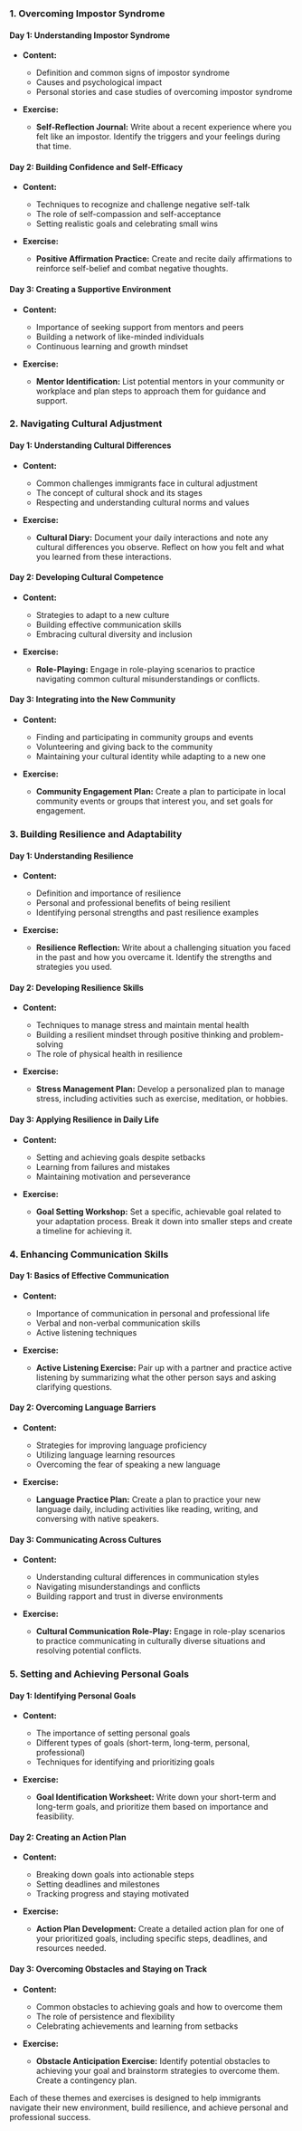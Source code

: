 ### 1. Overcoming Impostor Syndrome
#### Day 1: Understanding Impostor Syndrome
- **Content:**
  - Definition and common signs of impostor syndrome
  - Causes and psychological impact
  - Personal stories and case studies of overcoming impostor syndrome

- **Exercise:**
  - **Self-Reflection Journal:** Write about a recent experience where you felt like an impostor. Identify the triggers and your feelings during that time.

#### Day 2: Building Confidence and Self-Efficacy
- **Content:**
  - Techniques to recognize and challenge negative self-talk
  - The role of self-compassion and self-acceptance
  - Setting realistic goals and celebrating small wins

- **Exercise:**
  - **Positive Affirmation Practice:** Create and recite daily affirmations to reinforce self-belief and combat negative thoughts.

#### Day 3: Creating a Supportive Environment
- **Content:**
  - Importance of seeking support from mentors and peers
  - Building a network of like-minded individuals
  - Continuous learning and growth mindset

- **Exercise:**
  - **Mentor Identification:** List potential mentors in your community or workplace and plan steps to approach them for guidance and support.

### 2. Navigating Cultural Adjustment
#### Day 1: Understanding Cultural Differences
- **Content:**
  - Common challenges immigrants face in cultural adjustment
  - The concept of cultural shock and its stages
  - Respecting and understanding cultural norms and values

- **Exercise:**
  - **Cultural Diary:** Document your daily interactions and note any cultural differences you observe. Reflect on how you felt and what you learned from these interactions.

#### Day 2: Developing Cultural Competence
- **Content:**
  - Strategies to adapt to a new culture
  - Building effective communication skills
  - Embracing cultural diversity and inclusion

- **Exercise:**
  - **Role-Playing:** Engage in role-playing scenarios to practice navigating common cultural misunderstandings or conflicts.

#### Day 3: Integrating into the New Community
- **Content:**
  - Finding and participating in community groups and events
  - Volunteering and giving back to the community
  - Maintaining your cultural identity while adapting to a new one

- **Exercise:**
  - **Community Engagement Plan:** Create a plan to participate in local community events or groups that interest you, and set goals for engagement.

### 3. Building Resilience and Adaptability
#### Day 1: Understanding Resilience
- **Content:**
  - Definition and importance of resilience
  - Personal and professional benefits of being resilient
  - Identifying personal strengths and past resilience examples

- **Exercise:**
  - **Resilience Reflection:** Write about a challenging situation you faced in the past and how you overcame it. Identify the strengths and strategies you used.

#### Day 2: Developing Resilience Skills
- **Content:**
  - Techniques to manage stress and maintain mental health
  - Building a resilient mindset through positive thinking and problem-solving
  - The role of physical health in resilience

- **Exercise:**
  - **Stress Management Plan:** Develop a personalized plan to manage stress, including activities such as exercise, meditation, or hobbies.

#### Day 3: Applying Resilience in Daily Life
- **Content:**
  - Setting and achieving goals despite setbacks
  - Learning from failures and mistakes
  - Maintaining motivation and perseverance

- **Exercise:**
  - **Goal Setting Workshop:** Set a specific, achievable goal related to your adaptation process. Break it down into smaller steps and create a timeline for achieving it.

### 4. Enhancing Communication Skills
#### Day 1: Basics of Effective Communication
- **Content:**
  - Importance of communication in personal and professional life
  - Verbal and non-verbal communication skills
  - Active listening techniques

- **Exercise:**
  - **Active Listening Exercise:** Pair up with a partner and practice active listening by summarizing what the other person says and asking clarifying questions.

#### Day 2: Overcoming Language Barriers
- **Content:**
  - Strategies for improving language proficiency
  - Utilizing language learning resources
  - Overcoming the fear of speaking a new language

- **Exercise:**
  - **Language Practice Plan:** Create a plan to practice your new language daily, including activities like reading, writing, and conversing with native speakers.

#### Day 3: Communicating Across Cultures
- **Content:**
  - Understanding cultural differences in communication styles
  - Navigating misunderstandings and conflicts
  - Building rapport and trust in diverse environments

- **Exercise:**
  - **Cultural Communication Role-Play:** Engage in role-play scenarios to practice communicating in culturally diverse situations and resolving potential conflicts.

### 5. Setting and Achieving Personal Goals
#### Day 1: Identifying Personal Goals
- **Content:**
  - The importance of setting personal goals
  - Different types of goals (short-term, long-term, personal, professional)
  - Techniques for identifying and prioritizing goals

- **Exercise:**
  - **Goal Identification Worksheet:** Write down your short-term and long-term goals, and prioritize them based on importance and feasibility.

#### Day 2: Creating an Action Plan
- **Content:**
  - Breaking down goals into actionable steps
  - Setting deadlines and milestones
  - Tracking progress and staying motivated

- **Exercise:**
  - **Action Plan Development:** Create a detailed action plan for one of your prioritized goals, including specific steps, deadlines, and resources needed.

#### Day 3: Overcoming Obstacles and Staying on Track
- **Content:**
  - Common obstacles to achieving goals and how to overcome them
  - The role of persistence and flexibility
  - Celebrating achievements and learning from setbacks

- **Exercise:**
  - **Obstacle Anticipation Exercise:** Identify potential obstacles to achieving your goal and brainstorm strategies to overcome them. Create a contingency plan.

Each of these themes and exercises is designed to help immigrants navigate their new environment, build resilience, and achieve personal and professional success.
